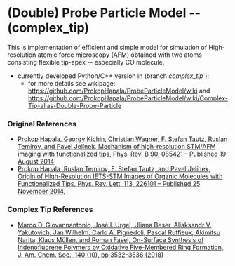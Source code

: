 
# (Double) Probe Particle Model -- (complex_tip)

This is implementation of efficient and simple model for simulation of High-resolution atomic force microscopy (AFM) obtained with two atoms consisting flexible tip-apex -- especially CO molecule.

* currently developed Python/C++ version in (branch *complex_tip* ); 
  * for more details see wikipage: https://github.com/ProkopHapala/ProbeParticleModel/wiki and https://github.com/ProkopHapala/ProbeParticleModel/wiki/Complex-Tip-alias-Double-Probe-Particle

  
### Original References
* [Prokop Hapala, Georgy Kichin, Christian Wagner, F. Stefan Tautz, Ruslan Temirov, and Pavel Jelínek, Mechanism of high-resolution STM/AFM imaging with functionalized tips, Phys. Rev. B 90, 085421 – Published 19 August 2014](http://journals.aps.org/prb/abstract/10.1103/PhysRevB.90.085421)
* [Prokop Hapala, Ruslan Temirov, F. Stefan Tautz, and Pavel Jelínek, Origin of High-Resolution IETS-STM Images of Organic Molecules with Functionalized Tips, Phys. Rev. Lett. 113, 226101 – Published 25 November 2014,](http://journals.aps.org/prl/abstract/10.1103/PhysRevLett.113.226101) 
  
### Complex Tip References
* [Marco Di Giovannantonio, José I. Urgel, Uliana Beser, Aliaksandr V. Yakutovich, Jan Wilhelm, Carlo A. Pignedoli, Pascal Ruffieux, Akimitsu Narita, Klaus Müllen, and Roman Fasel, On-Surface Synthesis of Indenofluorene Polymers by Oxidative Five-Membered Ring Formation, J. Am. Chem. Soc., 140 (10), pp 3532–3536 (2018)](https://pubs.acs.org/doi/10.1021/jacs.8b00587)